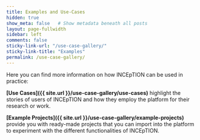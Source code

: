 ```yaml
---
title: Examples and Use-Cases
hidden: true
show_meta: false   # Show metadata beneath all posts
layout: page-fullwidth
sidebar: left
comments: false
sticky-link-url: "/use-case-gallery/"
sticky-link-title: "Examples"
permalink: /use-case-gallery/
---
```


Here you can find more information on how INCEpTION can be used in practice:

**[Use Cases]({{ site.url }}/use-case-gallery/use-cases)**
highlight the stories of users of INCEpTION and how they employ the platform for their
research or work.

**[Example Projects]({{ site.url }}/use-case-gallery/example-projects)**
provide you with ready-made projects that you can import into the platform to
experiment with the different functionalities of INCEpTION.

